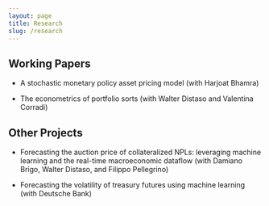 ```yaml
---
layout: page
title: Research
slug: /research
---
```


## Working Papers

* A stochastic monetary policy asset pricing model (with Harjoat Bhamra)

* The econometrics of portfolio sorts (with Walter Distaso and Valentina Corradi)

## Other Projects

* Forecasting the auction price of collateralized NPLs: leveraging machine learning and the real-time macroeconomic dataflow (with Damiano Brigo, Walter Distaso, and Filippo Pellegrino)

* Forecasting the volatility of treasury futures using machine learning (with Deutsche Bank)

<!---[Shifted Baselines Reduce Willingness to Pay for
Conservation](https://ryumatsuura.github.io/files/mmsd_2018_okinawa.pdf){:target="_blank"} 
(with Loren McClenachan, Shah Payal, and Sahan Dissanayake),
_Frontiers in Marine Science_ (2018)

[The Proposed Park in Maine's North Woods: Preferences of Out-of-State
Visitors](https://ryumatsuura.github.io/files/mdm_2016_maine.pdf){:target="_blank"} 
(with Sahan Dissanayake and Andrew Meyer), _Maine Policy Review_ (2016)--->


